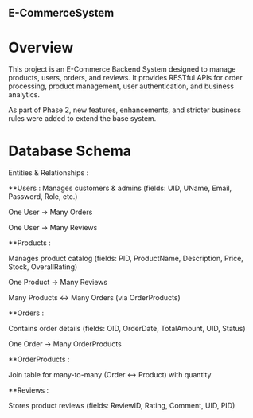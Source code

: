 ﻿## **E-CommerceSystem**

# Overview
This project is an E-Commerce Backend System designed to manage products, users, orders, and reviews.
It provides RESTful APIs for order processing, product management, user authentication, and business analytics.

As part of Phase 2, new features, enhancements, and stricter business rules were added to extend the base system.

# Database Schema
Entities & Relationships :

**Users :
Manages customers & admins (fields: UID, UName, Email, Password, Role, etc.)

One User → Many Orders

One User → Many Reviews

**Products : 

Manages product catalog (fields: PID, ProductName, Description, Price, Stock, OverallRating)

One Product → Many Reviews

Many Products ↔ Many Orders (via OrderProducts)

**Orders :

Contains order details (fields: OID, OrderDate, TotalAmount, UID, Status)

One Order → Many OrderProducts

**OrderProducts :

Join table for many-to-many (Order ↔ Product) with quantity

**Reviews :

Stores product reviews (fields: ReviewID, Rating, Comment, UID, PID)





